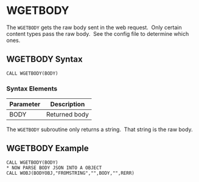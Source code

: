 # WGETBODY  

<PageHeader />

The `WGETBODY` gets the raw body sent in the web request.  Only certain content types pass the raw body.  See the config file to determine which ones.

## WGETBODY Syntax

```
CALL WGETBODY(BODY)
```

### Syntax Elements

| Parameter | Description   |
| --------- | ------------- |
| BODY      | Returned body |

The `WGETBODY` subroutine only returns a string.  That string is the raw body.

## WGETBODY Example

```
CALL WGETBODY(BODY)
* NOW PARSE BODY JSON INTO A OBJECT
CALL WOBJ(BODYOBJ,"FROMSTRING","",BODY,"",RERR)
```

<PageFooter />
